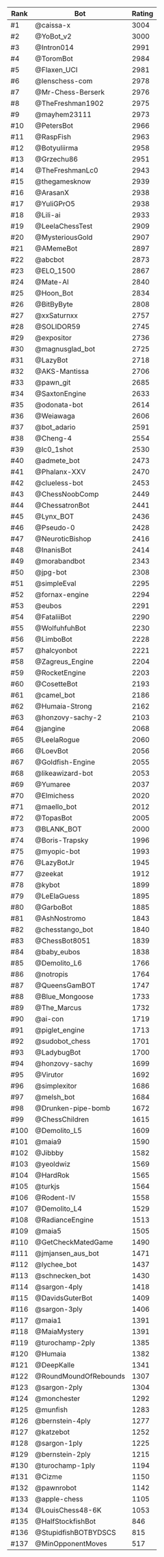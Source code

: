 Rank|Bot|Rating
---|---|---
#1|@caissa-x|3004
#2|@YoBot_v2|3000
#3|@Intron014|2991
#4|@ToromBot|2984
#5|@Flaxen_UCI|2981
#6|@lenschess-com|2978
#7|@Mr-Chess-Berserk|2976
#8|@TheFreshman1902|2975
#9|@mayhem23111|2973
#10|@PetersBot|2966
#11|@RaspFish|2963
#12|@Botyuliirma|2958
#13|@Grzechu86|2951
#14|@TheFreshmanLc0|2943
#15|@thegamesknow|2939
#16|@ArasanX|2938
#17|@YuliGPrO5|2938
#18|@Lili-ai|2933
#19|@LeelaChessTest|2909
#20|@MysteriousGold|2907
#21|@AMemeBot|2897
#22|@abcbot|2873
#23|@ELO_1500|2867
#24|@Mate-AI|2840
#25|@Hoon_Bot|2834
#26|@BitByByte|2808
#27|@xxSaturnxx|2757
#28|@SOLIDOR59|2745
#29|@expositor|2736
#30|@magnusglad_bot|2725
#31|@LazyBot|2718
#32|@AKS-Mantissa|2706
#33|@pawn_git|2685
#34|@SaxtonEngine|2633
#35|@odonata-bot|2614
#36|@Weiawaga|2606
#37|@bot_adario|2591
#38|@Cheng-4|2554
#39|@lc0_1shot|2530
#40|@admete_bot|2473
#41|@Phalanx-XXV|2470
#42|@clueless-bot|2453
#43|@ChessNoobComp|2449
#44|@ChessatronBot|2441
#45|@Lynx_BOT|2436
#46|@Pseudo-0|2428
#47|@NeuroticBishop|2416
#48|@InanisBot|2414
#49|@morabandbot|2343
#50|@jpg-bot|2308
#51|@simpleEval|2295
#52|@fornax-engine|2294
#53|@eubos|2291
#54|@FataliiBot|2290
#55|@WolfuhfuhBot|2230
#56|@LimboBot|2228
#57|@halcyonbot|2221
#58|@Zagreus_Engine|2204
#59|@RocketEngine|2203
#60|@CosetteBot|2193
#61|@camel_bot|2186
#62|@Humaia-Strong|2162
#63|@honzovy-sachy-2|2103
#64|@jangine|2068
#65|@LeelaRogue|2060
#66|@LoevBot|2056
#67|@Goldfish-Engine|2055
#68|@likeawizard-bot|2053
#69|@Yumaree|2037
#70|@Elmichess|2020
#71|@maello_bot|2012
#72|@TopasBot|2005
#73|@BLANK_BOT|2000
#74|@Boris-Trapsky|1996
#75|@myopic-bot|1993
#76|@LazyBotJr|1945
#77|@zeekat|1912
#78|@kybot|1899
#79|@LeElaGuess|1895
#80|@GarboBot|1885
#81|@AshNostromo|1843
#82|@chesstango_bot|1840
#83|@ChessBot8051|1839
#84|@baby_eubos|1838
#85|@Demolito_L6|1766
#86|@notropis|1764
#87|@QueensGamBOT|1747
#88|@Blue_Mongoose|1733
#89|@The_Marcus|1732
#90|@ai-con|1719
#91|@piglet_engine|1713
#92|@sudobot_chess|1701
#93|@LadybugBot|1700
#94|@honzovy-sachy|1699
#95|@Virutor|1692
#96|@simplexitor|1686
#97|@melsh_bot|1684
#98|@Drunken-pipe-bomb|1672
#99|@ChessChildren|1615
#100|@Demolito_L5|1609
#101|@maia9|1590
#102|@Jibbby|1582
#103|@yeoldwiz|1569
#104|@HardRok|1565
#105|@turkjs|1564
#106|@Rodent-IV|1558
#107|@Demolito_L4|1529
#108|@RadianceEngine|1513
#109|@maia5|1505
#110|@GetCheckMatedGame|1490
#111|@jmjansen_aus_bot|1471
#112|@lychee_bot|1437
#113|@schnecken_bot|1430
#114|@sargon-4ply|1418
#115|@DavidsGuterBot|1409
#116|@sargon-3ply|1406
#117|@maia1|1391
#118|@MaiaMystery|1391
#119|@turochamp-2ply|1385
#120|@Humaia|1382
#121|@DeepKalle|1341
#122|@RoundMoundOfRebounds|1307
#123|@sargon-2ply|1304
#124|@monchester|1292
#125|@munfish|1283
#126|@bernstein-4ply|1277
#127|@katzebot|1252
#128|@sargon-1ply|1225
#129|@bernstein-2ply|1215
#130|@turochamp-1ply|1194
#131|@Cizme|1150
#132|@pawnrobot|1142
#133|@apple-chess|1105
#134|@LouisChess48-6K|1053
#135|@HalfStockfishBot|846
#136|@StupidfishBOTBYDSCS|815
#137|@MinOpponentMoves|517
